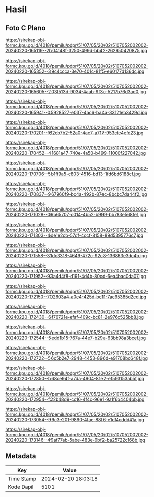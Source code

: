 # Hasil

## Foto C Plano

https://sirekap-obj-formc.kpu.go.id/4018/pemilu/pdpr/51/07/05/20/02/5107052002002-20240220-165119--2b04148f-3250-499d-bb42-262950420875.jpg

https://sirekap-obj-formc.kpu.go.id/4018/pemilu/pdpr/51/07/05/20/02/5107052002002-20240220-165352--39c4ccca-3e70-401c-81f5-e60177d136dc.jpg

https://sirekap-obj-formc.kpu.go.id/4018/pemilu/pdpr/51/07/05/20/02/5107052002002-20240220-165605--203f513d-9034-4aab-9f3c-5217b76d3ad0.jpg

https://sirekap-obj-formc.kpu.go.id/4018/pemilu/pdpr/51/07/05/20/02/5107052002002-20240220-165941--05928527-e037-4ac6-ba4a-33121eb3429d.jpg

https://sirekap-obj-formc.kpu.go.id/4018/pemilu/pdpr/51/07/05/20/02/5107052002002-20240220-170201--f62cb7b2-52a0-4ac7-a717-953cfe4efd23.jpg

https://sirekap-obj-formc.kpu.go.id/4018/pemilu/pdpr/51/07/05/20/02/5107052002002-20240220-170452--41681a47-740e-4a50-b499-11000f227042.jpg

https://sirekap-obj-formc.kpu.go.id/4018/pemilu/pdpr/51/07/05/20/02/5107052002002-20240220-170706--5b1ff9a5-c803-4516-bd13-1fd6bd6188cf.jpg

https://sirekap-obj-formc.kpu.go.id/4018/pemilu/pdpr/51/07/05/20/02/5107052002002-20240220-170837--967960f9-bc4a-492b-87ec-8bcbc7da44f2.jpg

https://sirekap-obj-formc.kpu.go.id/4018/pemilu/pdpr/51/07/05/20/02/5107052002002-20240220-171028--06b65707-c014-4b52-b999-bb783e568fe1.jpg

https://sirekap-obj-formc.kpu.go.id/4018/pemilu/pdpr/51/07/05/20/02/5107052002002-20240220-171303--4de1e2cb-57df-4ccf-8158-89d5395776c7.jpg

https://sirekap-obj-formc.kpu.go.id/4018/pemilu/pdpr/51/07/05/20/02/5107052002002-20240220-171558--31dc3318-4649-472c-92c8-136863e3dc4b.jpg

https://sirekap-obj-formc.kpu.go.id/4018/pemilu/pdpr/51/07/05/20/02/5107052002002-20240220-171952--93a4d4f8-d191-4d4b-80cd-6ea4bac0da07.jpg

https://sirekap-obj-formc.kpu.go.id/4018/pemilu/pdpr/51/07/05/20/02/5107052002002-20240220-172150--702603a4-a0e4-425d-bc11-7ac95385d2ed.jpg

https://sirekap-obj-formc.kpu.go.id/4018/pemilu/pdpr/51/07/05/20/02/5107052002002-20240220-172430--6f76721e-efaf-409c-bc81-2e976c525bb8.jpg

https://sirekap-obj-formc.kpu.go.id/4018/pemilu/pdpr/51/07/05/20/02/5107052002002-20240220-172544--5edd1b15-767a-44e7-b29a-63bb98a3bcef.jpg

https://sirekap-obj-formc.kpu.go.id/4018/pemilu/pdpr/51/07/05/20/02/5107052002002-20240220-172722--56c5b2e7-2948-4453-896d-e91708bc648f.jpg

https://sirekap-obj-formc.kpu.go.id/4018/pemilu/pdpr/51/07/05/20/02/5107052002002-20240220-172850--b68ce94f-a7da-4904-81e2-ef593153ab5f.jpg

https://sirekap-obj-formc.kpu.go.id/4018/pemilu/pdpr/51/07/05/20/02/5107052002002-20240220-172954--f22b48d9-cc16-4f4c-96e1-9a1f6b4404bb.jpg

https://sirekap-obj-formc.kpu.go.id/4018/pemilu/pdpr/51/07/05/20/02/5107052002002-20240220-173054--99c3e201-9890-4fae-88f6-e1df4cddd41a.jpg

https://sirekap-obj-formc.kpu.go.id/4018/pemilu/pdpr/51/07/05/20/02/5107052002002-20240220-173146--49af77ab-5abe-483e-9bf2-ba25722c168b.jpg


## Metadata

| Key        | Value               |
| ---------- | ------------------- |
| Time Stamp | 2024-02-20 18:03:18 |
| Kode Dapil | 5101                |




